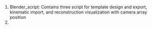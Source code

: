 1. Blender_script: Contains three script for template design and export, kinematic import, and reconstruction visualization with camera array position
2. 
